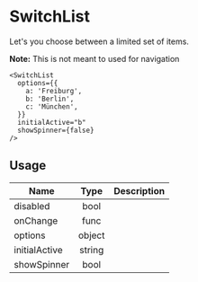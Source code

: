 <!-- 
This is an auto-generated markdown. 
You can change it in "src/molecules/SwitchList/SwitchList.jsx" and run build:docs to update this file.
-->
# SwitchList
Let's you choose between a limited set of items.

**Note:** This is not meant to used for navigation

```example
<SwitchList
  options={{
    a: 'Freiburg',
    b: 'Berlin',
    c: 'München',
  }}
  initialActive="b"
  showSpinner={false}
/>
```
## Usage
| Name        | Type           | Description  |
| ----------- |:--------------:| ------------:|
|disabled|bool|
|onChange|func|
|options|object|
|initialActive|string|
|showSpinner|bool|
